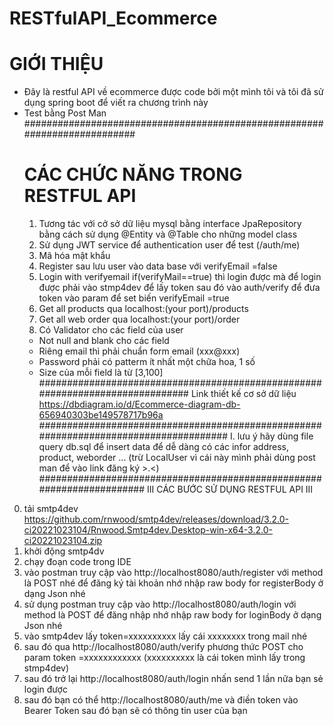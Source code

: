 # RESTfulAPI_Ecommerce
# GIỚI THIỆU
- Đây là restful API về ecommerce được code bởi một mình tôi và tôi đã sử dụng spring boot để viết ra chương trình này
- Test bằng Post Man
  ##########################################################################
  # CÁC CHỨC NĂNG TRONG RESTFUL API
  1. Tương tác với cở sở dữ liệu mysql bằng interface JpaRepository bằng cách sử dụng @Entity và @Table cho những model class
  2. Sử dụng JWT service để authentication user để test (/auth/me)
  3. Mã hóa mật khẩu
  4. Register sau lưu user vào data base với verifyEmail =false
  5. Login with verifyemail if(verifyMail==true) thì login được mà để login được phải vào stmp4dev để lấy token sau đó vào auth/verify để đưa token vào param để set biến verifyEmail =true
  6. Get all products qua localhost:(your port)/products
  7. Get all web order qua localhost:(your port)/order
  8. Có Validator cho các field của user
    - Not null and blank cho các field
    - Riêng email thì phải chuẩn form email (xxx@xxx)
    - Password phải có patterm ít nhất một chữa hoa, 1 số
    - Size của mỗi field là từ [3,100]
  ##############################################################################
  Link thiết kế cơ sở dữ liệu https://dbdiagram.io/d/Ecommerce-diagram-db-656940303be149578717b96a
#####################################################################################
I. lưu ý hãy dùng file query db.sql để insert data để dễ dàng có các infor address, product, weborder ... (trừ LocalUser vì cái này mình phải dùng post man để vào link đăng ký >.<)
######################################################################
III CÁC BƯỚC SỬ DỤNG RESTFUL API III
0. tải smtp4dev https://github.com/rnwood/smtp4dev/releases/download/3.2.0-ci20221023104/Rnwood.Smtp4dev.Desktop-win-x64-3.2.0-ci20221023104.zip
1. khởi động smtp4dv
2. chạy đoạn code trong IDE
3. vào postman truy cập vào http://localhost8080/auth/register với method là POST nhé để đăng ký tài khoản nhớ nhập raw body for registerBody ở dạng Json nhé
4. sử dụng postman truy cập vào http://localhost8080/auth/login với method là POST để đăng nhập nhớ nhập raw body for loginBody ở dạng Json nhé
5. vào smtp4dev lấy token=xxxxxxxxxx lấy cái xxxxxxxx trong mail nhé
6. sau đó qua http://localhost8080/auth/verify phương thức POST cho param  token =xxxxxxxxxxxx (xxxxxxxxxx là cái token mình lấy trong stmp4dev)
7. sau đó trở lại http://localhost8080/auth/login nhấn send 1 lần nữa bạn sẻ login được
8. sau đó bạn có thể http://localhost8080/auth/me và điền token vào Bearer Token sau đó bạn sẽ có thông tin user của bạn
